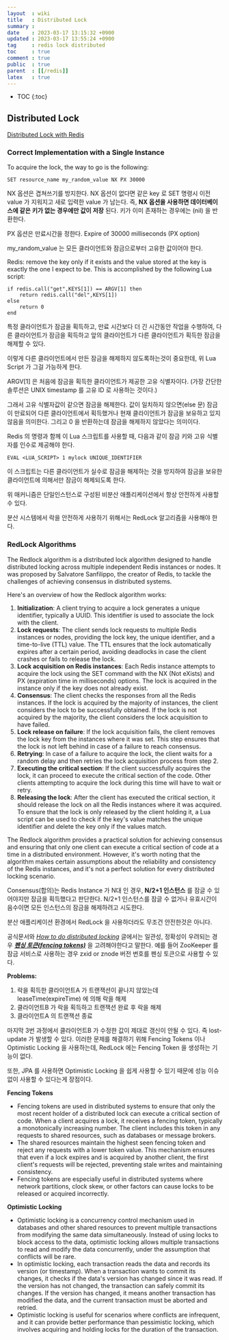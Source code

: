 ```yaml
---
layout  : wiki
title   : Distributed Lock
summary : 
date    : 2023-03-17 13:15:32 +0900
updated : 2023-03-17 13:55:24 +0900
tag     : redis lock distributed
toc     : true
comment : true
public  : true
parent  : [[/redis]]
latex   : true
---
```

* TOC
{:toc}

## Distributed Lock

[Distributed Lock with Redis](https://redis.io/docs/manual/patterns/distributed-locks/#is-the-algorithm-asynchronous)

### Correct Implementation with a Single Instance

To acquire the lock, the way to go is the following:
```
SET resource_name my_random_value NX PX 30000
```

NX 옵션은 겹쳐쓰기를 방지한다. NX 옵션이 없다면 같은 key 로 SET 명령시 이전 value 가 지워지고 새로 입력한 value 가 남는다. 
즉, __NX 옵션을 사용하면 데이터베이스에 같은 키가 없는 경우에만 값이 저장__ 된다. 키가 이미 존재하는 경우에는 (nil) 을 반환한다.

PX 옵션은 만료시간을 정한다. Expire of 30000 milliseconds (PX option)

my_random_value 는 모든 클라이언트와 잠금으로부터 고유한 값이어야 한다.

Redis: remove the key only if it exists and the value stored at the key is exactly the one I expect to be. This is accomplished by the following Lua script:
```
if redis.call("get",KEYS[1]) == ARGV[1] then
    return redis.call("del",KEYS[1])
else
    return 0
end
```

특정 클라이언트가 잠금을 획득하고, 만료 시간보다 더 긴 시간동안 작업을 수행하여, 다른 클라이언트가 잠금을 획득하고 앞의 클라이언트가 다른 클라이언트가 획득한 잠금을 해제할 수 있다. 

이렇게 다른 클라이언트에서 만든 잠금을 해제하지 않도록하는것이 중요한데, 위 Lua Script 가 그걸 가능하게 한다.

ARGV[1] 은 처음에 잠금을 획득한 클라이언트가 제공한 고유 식별자이다. (가장 간단한 솔루션은 UNIX timestamp 를 고유 ID 로 사용하는 것이다.) 

그래서 고유 식별자값이 같으면 잠금을 해제한다. 값이 일치하지 않으면(else 문) 잠금이 만료되어 다른 클라이언트에서 획득했거나 현재 클라이언트가 잠금을 보유하고 있지 않음을 의미한다. 그리고 0 을 반환하는데 잠금을 해제하지 않았다는 의미이다.

Redis 의 명령과 함께 이 Lua 스크립트를 사용할 때, 다음과 같이 잠금 키와 고유 식별자를 인수로 제공해야 한다.

```
EVAL <LUA_SCRIPT> 1 mylock UNIQUE_IDENTIFIER
```

이 스크립트는 다른 클라이언트가 실수로 잠금을 해제하는 것을 방지하여 잠금을 보유한 클라이언트에 의해서만 잠금이 해제되도록 한다.

위 매커니즘은 단일인스턴스로 구성된 비분산 애플리케이션에서 항상 안전하게 사용할 수 있다.

분산 시스템에서 락을 안전하게 사용하기 위해서는 RedLock 알고리즘을 사용해야 한다.

### RedLock Algorithms

The Redlock algorithm is a distributed lock algorithm designed to handle distributed locking across multiple independent Redis instances or nodes. It was proposed by Salvatore Sanfilippo, the creator of Redis, to tackle the challenges of achieving consensus in distributed systems.

Here's an overview of how the Redlock algorithm works:

1. __Initialization__: A client trying to acquire a lock generates a unique identifier, typically a UUID. This identifier is used to associate the lock with the client.
2. __Lock requests__: The client sends lock requests to multiple Redis instances or nodes, providing the lock key, the unique identifier, and a time-to-live (TTL) value. The TTL ensures that the lock automatically expires after a certain period, avoiding deadlocks in case the client crashes or fails to release the lock.
3. __Lock acquisition on Redis instances__: Each Redis instance attempts to acquire the lock using the SET command with the NX (Not eXists) and PX (expiration time in milliseconds) options. The lock is acquired in the instance only if the key does not already exist.
4. __Consensus__: The client checks the responses from all the Redis instances. If the lock is acquired by the majority of instances, the client considers the lock to be successfully obtained. If the lock is not acquired by the majority, the client considers the lock acquisition to have failed.
5. __Lock release on failure__: If the lock acquisition fails, the client removes the lock key from the instances where it was set. This step ensures that the lock is not left behind in case of a failure to reach consensus.
6. __Retrying__: In case of a failure to acquire the lock, the client waits for a random delay and then retries the lock acquisition process from step 2.
7. __Executing the critical section__: If the client successfully acquires the lock, it can proceed to execute the critical section of the code. Other clients attempting to acquire the lock during this time will have to wait or retry.
8. __Releasing the lock__: After the client has executed the critical section, it should release the lock on all the Redis instances where it was acquired. To ensure that the lock is only released by the client holding it, a Lua script can be used to check if the key's value matches the unique identifier and delete the key only if the values match.

The Redlock algorithm provides a practical solution for achieving consensus and ensuring that only one client can execute a critical section of code at a time in a distributed environment. However, it's worth noting that the algorithm makes certain assumptions about the reliability and consistency of the Redis instances, and it's not a perfect solution for every distributed locking scenario.

Consensus(합의)는 Redis Instance 가 N대 인 경우, __N/2+1 인스턴스__ 를 잠글 수 있어야지만 잠금을 획득했다고 판단한다. N/2+1 인스턴스를 잠글 수 없거나 유효시간이 음수이면 모든 인스턴스의 잠금을 해제하려고 시도한다.

분산 애플리케이션 환경에서 RedLock 을 사용하더라도 무조건 안전한것은 아니다. 

공식문서와 _[How to do distributed locking](https://martin.kleppmann.com/2016/02/08/how-to-do-distributed-locking.html)_ 글에서는 일관성, 정확성이 우려되는 경우 ___[펜싱 토큰(fencing tokens)](https://github.com/redisson/redisson/wiki/8.-Distributed-locks-and-synchronizers#810-fenced-lock)___ 을 고려해야한다고 말한다. 예를 들어 ZooKeeper 를 잠금 서비스로 사용하는 경우 zxid or znode 버전 번호를 펜싱 토큰으로 사용할 수 있다.

__Problems:__
1. 락을 획득한 클라이언트A 가 트랜잭션이 끝나지 않았는데 leaseTime(expireTime) 에 의해 락을 해제
2. 클라이언트B 가 락을 획득하고 트랜잭션 완료 후 락을 해제
3. 클라이언트A 의 트랜잭션 종료

마지막 3번 과정에서 클라이언트B 가 수정한 값이 제대로 갱신이 안될 수 있다. 즉 lost-update 가 발생할 수 있다. 이러한 문제를 해결하기 위해 Fencing Tokens 이나 Optimistic Locking 을 사용하는데, RedLock 에는 Fencing Token 을 생성하는 기능이 없다.

또한, JPA 를 사용하면 Optimistic Locking 을 쉽게 사용할 수 있기 때문에 성능 이슈 없이 사용할 수 있다는게 장점이다.

__Fencing Tokens__
- Fencing tokens are used in distributed systems to ensure that only the most recent holder of a distributed lock can execute a critical section of code. When a client acquires a lock, it receives a fencing token, typically a monotonically increasing number. The client includes this token in any requests to shared resources, such as databases or message brokers.
- The shared resources maintain the highest seen fencing token and reject any requests with a lower token value. This mechanism ensures that even if a lock expires and is acquired by another client, the first client's requests will be rejected, preventing stale writes and maintaining consistency.
- Fencing tokens are especially useful in distributed systems where network partitions, clock skew, or other factors can cause locks to be released or acquired incorrectly.

__Optimistic Locking__
- Optimistic locking is a concurrency control mechanism used in databases and other shared resources to prevent multiple transactions from modifying the same data simultaneously. Instead of using locks to block access to the data, optimistic locking allows multiple transactions to read and modify the data concurrently, under the assumption that conflicts will be rare.
- In optimistic locking, each transaction reads the data and records its version (or timestamp). When a transaction wants to commit its changes, it checks if the data's version has changed since it was read. If the version has not changed, the transaction can safely commit its changes. If the version has changed, it means another transaction has modified the data, and the current transaction must be aborted and retried.
- Optimistic locking is useful for scenarios where conflicts are infrequent, and it can provide better performance than pessimistic locking, which involves acquiring and holding locks for the duration of the transaction.